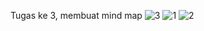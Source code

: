 Tugas ke 3, membuat mind map
![3](https://github.com/avendika/SysOP24-3123521011/assets/140131896/c9ab2432-2b33-4378-a883-b3fec3d8f18e)
![1](https://github.com/avendika/SysOP24-3123521011/assets/140131896/2330fb1b-b3ca-4de2-8216-29fd86469083)
![2](https://github.com/avendika/SysOP24-3123521011/assets/140131896/e89a08c7-4bb8-4068-ad4b-3947781d21f7)
